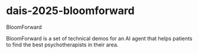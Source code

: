 # dais-2025-bloomforward

BloomForward

BloomForward is a set of technical demos for an AI agent that helps patients to find the best psychotherapists in their area.
